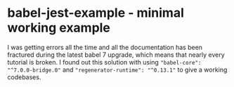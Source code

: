 # babel-jest-example - minimal working example

I was getting errors all the time and all the documentation has been fractured during the latest babel 7 upgrade, which means that nearly every tutorial is broken. I found out this solution with using `"babel-core": "^7.0.0-bridge.0"` and `"regenerator-runtime": "^0.13.1"` to give a working codebases.
